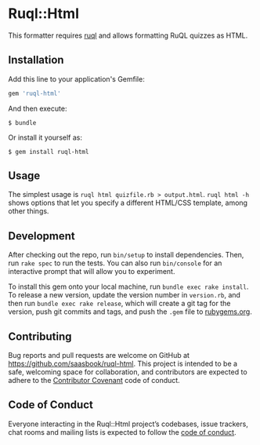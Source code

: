 # Ruql::Html

This formatter requires [ruql](https://github.com/saasbook/ruql) and
allows formatting RuQL quizzes as HTML.

## Installation

Add this line to your application's Gemfile:

```ruby
gem 'ruql-html'
```

And then execute:

    $ bundle

Or install it yourself as:

    $ gem install ruql-html

## Usage

The simplest usage is `ruql html quizfile.rb > output.html`.
`ruql html -h` shows options that let you specify a different HTML/CSS
template, among other things.

## Development

After checking out the repo, run `bin/setup` to install dependencies. Then, run `rake spec` to run the tests. You can also run `bin/console` for an interactive prompt that will allow you to experiment.

To install this gem onto your local machine, run `bundle exec rake install`. To release a new version, update the version number in `version.rb`, and then run `bundle exec rake release`, which will create a git tag for the version, push git commits and tags, and push the `.gem` file to [rubygems.org](https://rubygems.org).

## Contributing

Bug reports and pull requests are welcome on GitHub at https://github.com/saasbook/ruql-html. This project is intended to be a safe, welcoming space for collaboration, and contributors are expected to adhere to the [Contributor Covenant](http://contributor-covenant.org) code of conduct.

## Code of Conduct

Everyone interacting in the Ruql::Html project’s codebases, issue trackers, chat rooms and mailing lists is expected to follow the [code of conduct](https://github.com/saasbook/ruql-html/blob/master/CODE_OF_CONDUCT.md).
